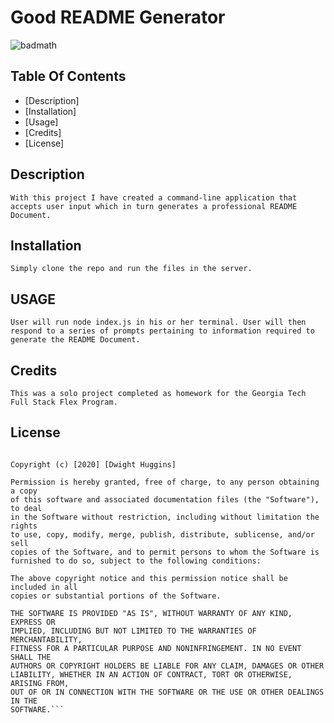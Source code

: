 #  Good README Generator
![badmath](https://img.shields.io/github/languages/top/nielsenjared/badmath)


## Table Of Contents

* [Description]
* [Installation]
* [Usage]
* [Credits]
* [License]

## Description

```With this project I have created a command-line application that accepts user input which in turn generates a professional README Document.```


## Installation
```Simply clone the repo and run the files in the server.```


## USAGE
```User will run node index.js in his or her terminal. User will then respond to a series of prompts pertaining to information required to generate the README Document.```

## Credits
```This was a solo project completed as homework for the Georgia Tech Full Stack Flex Program.```

## License
```MIT License

Copyright (c) [2020] [Dwight Huggins]

Permission is hereby granted, free of charge, to any person obtaining a copy
of this software and associated documentation files (the "Software"), to deal
in the Software without restriction, including without limitation the rights
to use, copy, modify, merge, publish, distribute, sublicense, and/or sell
copies of the Software, and to permit persons to whom the Software is
furnished to do so, subject to the following conditions:

The above copyright notice and this permission notice shall be included in all
copies or substantial portions of the Software.

THE SOFTWARE IS PROVIDED "AS IS", WITHOUT WARRANTY OF ANY KIND, EXPRESS OR
IMPLIED, INCLUDING BUT NOT LIMITED TO THE WARRANTIES OF MERCHANTABILITY,
FITNESS FOR A PARTICULAR PURPOSE AND NONINFRINGEMENT. IN NO EVENT SHALL THE
AUTHORS OR COPYRIGHT HOLDERS BE LIABLE FOR ANY CLAIM, DAMAGES OR OTHER
LIABILITY, WHETHER IN AN ACTION OF CONTRACT, TORT OR OTHERWISE, ARISING FROM,
OUT OF OR IN CONNECTION WITH THE SOFTWARE OR THE USE OR OTHER DEALINGS IN THE
SOFTWARE.```
